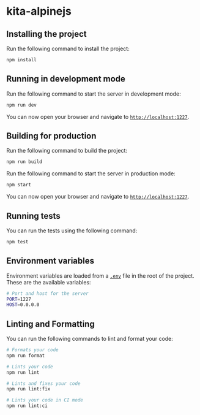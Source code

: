 # kita-alpinejs

## Installing the project

Run the following command to install the project:

```bash
npm install
```

## Running in development mode

Run the following command to start the server in development mode:

```bash
npm run dev
```

You can now open your browser and navigate to [`http://localhost:1227`](http://localhost:1227).

## Building for production

Run the following command to build the project:

```bash
npm run build
```

Run the following command to start the server in production mode:

```bash
npm start
```

You can now open your browser and navigate to [`http://localhost:1227`](http://localhost:1227).

## Running tests

You can run the tests using the following command:

```bash
npm test
```

## Environment variables

Environment variables are loaded from a [`.env`](./.env) file in the root of the project. These are the available
variables:

```bash
# Port and host for the server
PORT=1227
HOST=0.0.0.0
```

## Linting and Formatting

You can run the following commands to lint and format your code:

```bash
# Formats your code
npm run format

# Lints your code
npm run lint

# Lints and fixes your code
npm run lint:fix

# Lints your code in CI mode
npm run lint:ci
```

